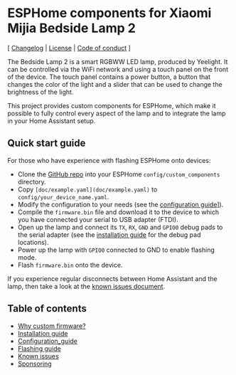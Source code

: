 # ESPHome components for Xiaomi Mijia Bedside Lamp 2

[ [Changelog](CHANGELOG.md) | [License](LICENSE.md) | [Code of conduct](CODE_OF_CONDUCT.md) ]

The Bedside Lamp 2 is a smart RGBWW LED lamp, produced by Yeelight. It can
be controlled via the WiFi network and using a touch panel on the front of
the device. The touch panel contains a power button, a button that changes
the color of the light and a slider that can be used to change the
brightness of the light.

This project provides custom components for ESPHome, which make it
possible to fully control every aspect of the lamp and to integrate the
lamp in your Home Assistant setup.

## Quick start guide

For those who have experience with flashing ESPHome onto devices:

* Clone the [GitHub repo](https://github.com/mmakaay/esphome-xiaomi_bslamp2)
  into your ESPHome `config/custom_components` directory.
* Copy `[doc/example.yaml](doc/example.yaml)` to `config/your_device_name.yaml`.
* Modify the configuration to your needs (see the [configuration guide](doc/configuration.md)]).
* Compile the `firmware.bin` file and download it to the device to which you
  have connected your serial to USB adapter (FTDI).
* Open up the lamp and connect its `TX`, `RX`, `GND` and `GPIO0` debug pads
  to the serial adapter (see the [installation
  guide](doc/installation.md) for the debug pad locations).
* Power up the lamp with `GPIO0` connected to GND to enable flashing mode.
* Flash `firmware.bin` onto the device.

If you experience regular disconnects between Home Assistant and the lamp,
then take a look at the [known issues document](doc/known_issues.md).

## Table of contents

* [Why custom firmware?](doc/why_custom_firmware.md)
* [Installation guide](doc/installation.md)
* [Configuration_guide](doc/configuration.md)
* [Flashing guide](doc/flashing.md)
* [Known issues](doc/known_issues.md)
* [Sponsoring](doc/sponsoring.md)
